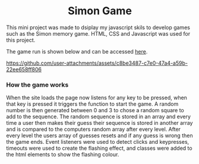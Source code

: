 <h1 align="center">Simon Game</h1>

This mini project was made to dsiplay my javascript skils to develop games such as the Simon memory game. HTML, CSS and Javascript was used for this project.

The game run is shown below and can be accessed <a href="https://simon-game-patrick.netlify.app/">here</a>.

https://github.com/user-attachments/assets/c8be3487-c7e0-47a4-a59b-22ee658ff806

<h3>How the game works</h3>

When the site loads the page now listens for any key to be pressed, when that key is pressed it triggers the function to start the game. A random number is then generated between 0 and 3 to chose a random square to add to the sequence.
The random sequence is stored in an array and every time a user then makes their guess their sequence is stored in another array and is compared to the computers random array after every level. After every level the users array of guesses resets and if any guess is wrong then the game ends. Event listeners were used to detect clicks and keypresses, timeouts were used to create the flashing effect, and classes were added to the html elements to show the flashing colour.
